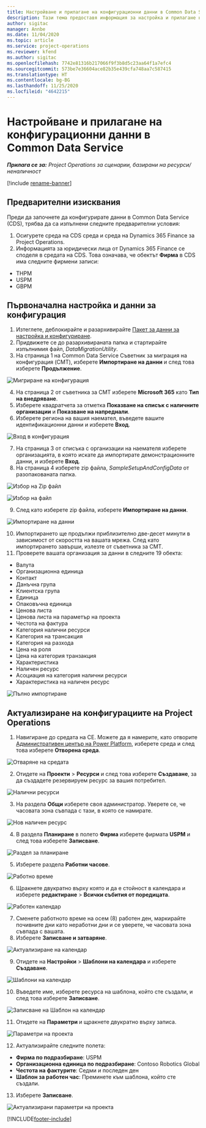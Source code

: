 ```yaml
---
title: Настройване и прилагане на конфигурационни данни в Common Data Service
description: Тази тема предоставя информация за настройка и прилагане на конфигурационни данни в Project Operations.
author: sigitac
manager: Annbe
ms.date: 11/04/2020
ms.topic: article
ms.service: project-operations
ms.reviewer: kfend
ms.author: sigitac
ms.openlocfilehash: 7742e81316b217066f9f3b8d5c23aa64f1a7efc4
ms.sourcegitcommit: 573be7e36604ace82b35e439cfa748aa7c587415
ms.translationtype: HT
ms.contentlocale: bg-BG
ms.lasthandoff: 11/25/2020
ms.locfileid: "4642215"
---
```

# <a name="set-up-and-apply-configuration-data-in-the-common-data-service"></a>Настройване и прилагане на конфигурационни данни в Common Data Service 

_**Прилага се за:** Project Operations за сценарии, базирани на ресурси/неналичност_

[!include [rename-banner](~/includes/cc-data-platform-banner.md)]

## <a name="prerequisites"></a>Предварителни изисквания

Преди да започнете да конфигурирате данни в Common Data Service (CDS), трябва да са изпълнени следните предварителни условия:

1.  Осигурете среда на CDS среда и среда на Dynamics 365 Finance за Project Operations.
2.  Информацията за юридически лица от Dynamics 365 Finance се споделя в средата на CDS. Това означава, че обектът **Фирма** в CDS има следните фирмени записи:
  - THPM
  - USPM
  - GBPM

## <a name="install-setup-and-configuration-data"></a>Първоначална настройка и данни за конфигурация

1. Изтеглете, деблокирайте и разархивирайте [Пакет за данни за настройка и конфигуриране](https://download.microsoft.com/download/1/3/4/1349369c-6209-42b7-b3b4-5be0e67cacd8/ProjOpsSampleSetupData-%20Integrated%20UR1.zip).
2. Придвижете се до разархивираната папка и стартирайте изпълнимия файл, *DataMigrationUtility*.
3. На страница 1 на Common Data Service Съветник за миграция на конфигурация (CMT), изберете **Импортиране на данни** и след това изберете **Продължение**.

![Мигриране на конфигурация](./media/1ConfigurationMigration.png)

4. На страница 2 от съветника за CMT изберете **Microsoft 365** като **Тип на внедряване**.
5. Изберете квадратчета за отметка **Показване на списък с наличните организации** и **Показване на напреднали**.
6. Изберете региона на вашия наемател, въведете вашите идентификационни данни и изберете **Вход**.

![Вход в конфигурация](./media/2ConfigurationSignin.png)

7. На страница 3 от списъка с организации на наемателя изберете организацията, в която искате да импортирате демонстрационните данни, и изберете **Вход**.
8. На страница 4 изберете zip файла, *SampleSetupAndConfigData* от разопакованата папка.

![Избор на Zip файл](./media/3ZipFile.png)

![Избор на файл](./media/4SelectAFile.png)

9. След като изберете zip файла, изберете **Импортиране на данни**.

![Импортиране на данни](./media/5ImportData.png)

10. Импортирането ще продължи приблизително две-десет минути в зависимост от скоростта на вашата мрежа. След като импортирането завърши, излезте от съветника за CMT. 
11. Проверете вашата организация за данни в следните 19 обекта:

  - Валута
  - Организационна единица
  - Контакт
  - Данъчна група
  - Клиентска група
  - Единица
  - Опаковъчна единица
  - Ценова листа
  - Ценова листа на параметър на проекта
  - Честота на фактура
  - Категория налични ресурси
  - Категория на трансакция
  - Категория на разхода
  - Цена на роля
  - Цена на категория транзакция
  - Характеристика
  - Наличен ресурс
  - Асоциация на категория налични ресурси
  - Характеристика на наличен ресурс

![Пълно импортиране](./media/6CompleteImport.png)

## <a name="update-project-operations-configurations"></a>Актуализиране на конфигурациите на Project Operations

1. Навигиране до средата на CE. Можете да я намерите, като отворите [Административен център на Power Platform](https://admin.powerplatform.microsoft.com/environments), изберете среда и след това изберете **Отворена среда**. 

![Отваряне на средата](./media/7OpenEnvironment.png)

2. Отидете на **Проекти** > **Ресурси** и след това изберете **Създаване**, за да създадете резервируем ресурс за вашия потребител.

![Налични ресурси](./media/8BookableResources.png)

3. На раздела **Общи** изберете своя администратор. Уверете се, че часовата зона съвпада с тази, в която се намирате. 

![Нов наличен ресурс](./media/9NewBookableResource.png)

4. В раздела **Планиране** в полето **Фирма** изберете фирмата **USPM** и след това изберете **Записване**. 

![Раздел за планиране](./media/10SchedulingTab.png)

5. Изберете раздела **Работни часове**.  

![Работно време](./media/11WorkHours.png)

6. Щракнете двукратно върху която и да е стойност в календара и изберете **редактиране** > **Всички събития от поредицата**. 

![Работен календар](./media/12WorkCalendar.png)

7. Сменете работното време на осем (8) работен ден, маркирайте почивните дни като неработни дни и се уверете, че часовата зона съвпада с вашата. 
8. Изберете **Записване и затваряне**.

![Актуализиране на календар](./media/13UpdateCalendar.png)

9. Отидете на **Настройки** > **Шаблони на календара** и изберете **Създаване**.
 
 ![Шаблони на календар](./media/14CalendarTemplates.png)
 
 10. Въведете име, изберете ресурса на шаблона, който сте създали, и след това изберете **Записване**. 
 
 ![Записване на Шаблон на календар](./media/15SaveCalendarTemplate.png)
 
 11. Отидете на **Параметри** и щракнете двукратно върху записа. 
 
 ![Параметри на проекта](./media/16ProjectParameters.png)
 
12. Актуализирайте следните полета:

 - **Фирма по подразбиране**: USPM
 - **Организационна единица по подразбиране**: Contoso Robotics Global
 - **Честота на фактурите**: Седми и последен ден
 - **Шаблон за работен час**: Преминете към шаблона, който сте създали.

13. Изберете **Записване**. 

![Актуализирани параметри на проекта](./media/17UpdatedProjectParameters.png)


[!INCLUDE[footer-include](../includes/footer-banner.md)]